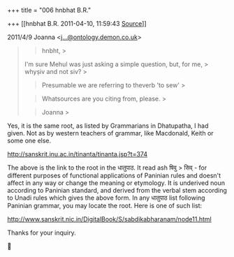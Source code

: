 +++
title = "006 hnbhat B.R."

+++
[[hnbhat B.R.	2011-04-10, 11:59:43 [Source](https://groups.google.com/g/samskrita/c/RjgdBR6wsa8)]]



2011/4/9 Joanna \<[j...@ontology.demon.co.uk]()\>

  

> 
> > hnbht, >
> 
> > 
> > 
> >   
>  I'm sure Mehul was just asking a simple question, but, for me, > whyṣiv and not siv? >
> 
> > 
> > Presumable we are referring to theverb 'to sew' >
> 
> > 
> > 
> > 
> > 
> > Whatsources are you citing from, please. >
> 
> > 
> > 
> > 
> > 
> > Joanna >
> 
> > 
> > 
> > 
> > 
> > 
> > 

  

Yes, it is the same root, as listed by Grammarians in Dhatupatha, I had given. Not as by western teachers of grammar, like Macdonald, Keith or some one else.

  

<http://sanskrit.jnu.ac.in/tinanta/tinanta.jsp?t=374>

The above is the link to the root in the धातुपाठ. It read ash षिवु > सिव् - for different purposes of functional applications of Paninian rules and doesn't affect in any way or change the meaning or etymology. It is underived noun according to Paninian standard, and derived from the verbal stem according to Unadi rules which gives the above form. In any धातुपाठ list following Paninian grammar, you may locate the root. Here is one of such list:

  

<http://www.sanskrit.nic.in/DigitalBook/S/sabdikabharanam/node11.html>

  



Thanks for your inquiry.

> 
> > 
> > 
> > 



